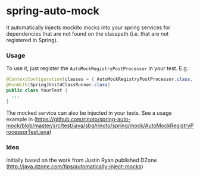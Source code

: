 # spring-auto-mock 

It automatically injects mockito mocks into your spring services for dependencies that are not found on the classpath (i.e. that are not registered in Spring).

### Usage

To use it, just register the <code>AutoMockRegistryPostProcessor</code> in your test. E.g.:
 
```java
@ContextConfiguration(classes = { AutoMockRegistryPostProcessor.class, RestOfClasses.class, ... })
@RunWith(SpringJUnit4ClassRunner.class)
public class YourTest {
  ...
}
```

The mocked service can also be injected in your tests. See a usage example in (https://github.com/rinoto/spring-auto-mock/blob/master/src/test/java/sbg/rinoto/spring/mock/AutoMockRegistryProcessorTest.java)

### Idea
Initially based on the work from Justin Ryan published DZone (http://java.dzone.com/tips/automatically-inject-mocks)
